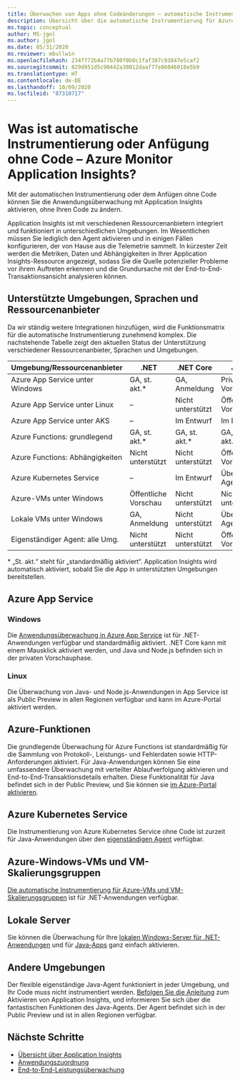 ```yaml
---
title: Überwachen von Apps ohne Codeänderungen – automatische Instrumentierung für Azure Monitor Application Insights | Microsoft-Dokumentation
description: Übersicht über die automatische Instrumentierung für Azure Monitor Application Insights – Anwendungsleistungsverwaltung ohne Code
ms.topic: conceptual
author: MS-jgol
ms.author: jgol
ms.date: 05/31/2020
ms.reviewer: mbullwin
ms.openlocfilehash: 234f772b4a77b780f0b0c1faf307c93847e5caf2
ms.sourcegitcommit: 829d951d5c90442a38012daaf77e86046018e5b9
ms.translationtype: HT
ms.contentlocale: de-DE
ms.lasthandoff: 10/09/2020
ms.locfileid: "87310717"
---
```

# <a name="what-is-auto-instrumentation-or-codeless-attach---azure-monitor-application-insights"></a>Was ist automatische Instrumentierung oder Anfügung ohne Code – Azure Monitor Application Insights?

Mit der automatischen Instrumentierung oder dem Anfügen ohne Code können Sie die Anwendungsüberwachung mit Application Insights aktivieren, ohne Ihren Code zu ändern.  

Application Insights ist mit verschiedenen Ressourcenanbietern integriert und funktioniert in unterschiedlichen Umgebungen. Im Wesentlichen müssen Sie lediglich den Agent aktivieren und in einigen Fällen konfigurieren, der von Hause aus die Telemetrie sammelt. In kürzester Zeit werden die Metriken, Daten und Abhängigkeiten in Ihrer Application Insights-Ressource angezeigt, sodass Sie die Quelle potenzieller Probleme vor ihrem Auftreten erkennen und die Grundursache mit der End-to-End-Transaktionsansicht analysieren können.

## <a name="supported-environments-languages-and-resource-providers"></a>Unterstützte Umgebungen, Sprachen und Ressourcenanbieter

Da wir ständig weitere Integrationen hinzufügen, wird die Funktionsmatrix für die automatische Instrumentierung zunehmend komplex. Die nachstehende Tabelle zeigt den aktuellen Status der Unterstützung verschiedener Ressourcenanbieter, Sprachen und Umgebungen.

|Umgebung/Ressourcenanbieter | .NET            | .NET Core       | Java            | Node.js         |
|------------------------------|-----------------|-----------------|-----------------|-----------------|
|Azure App Service unter Windows  | GA, st. akt.*       | GA, Anmeldung      | Private Vorschau | Private Vorschau |
|Azure App Service unter Linux    | –             | Nicht unterstützt   | Öffentliche Vorschau  | Öffentliche Vorschau  |
|Azure App Service unter AKS      | –             | Im Entwurf       | Im Entwurf       | Im Entwurf       |
|Azure Functions: grundlegend       | GA, st. akt.*       | GA, st. akt.*       | GA, st. akt.*       | GA, st. akt.*       |
|Azure Functions: Abhängigkeiten| Nicht unterstützt   | Nicht unterstützt   | Öffentliche Vorschau  | Nicht unterstützt   |
|Azure Kubernetes Service      | –             | Im Entwurf       | Über den-Agent   | Im Entwurf       |
|Azure-VMs unter Windows             | Öffentliche Vorschau  | Nicht unterstützt   | Nicht unterstützt   | Nicht unterstützt   |
|Lokale VMs unter Windows       | GA, Anmeldung      | Nicht unterstützt   | Über den-Agent   | Nicht unterstützt   |
|Eigenständiger Agent: alle Umg.   | Nicht unterstützt   | Nicht unterstützt   | Öffentliche Vorschau  | Nicht unterstützt   |

\* „St. akt.“ steht für „standardmäßig aktiviert“. Application Insights wird automatisch aktiviert, sobald Sie die App in unterstützten Umgebungen bereitstellen. 

## <a name="azure-app-service"></a>Azure App Service

### <a name="windows"></a>Windows

Die [Anwendungsüberwachung in Azure App Service](./azure-web-apps.md?tabs=net) ist für .NET-Anwendungen verfügbar und standardmäßig aktiviert. .NET Core kann mit einem Mausklick aktiviert werden, und Java und Node.js befinden sich in der privaten Vorschauphase.

### <a name="linux"></a>Linux 

Die Überwachung von Java- und Node.js-Anwendungen in App Service ist als Public Preview in allen Regionen verfügbar und kann im Azure-Portal aktiviert werden.

## <a name="azure-functions"></a>Azure-Funktionen

Die grundlegende Überwachung für Azure Functions ist standardmäßig für die Sammlung von Protokoll-, Leistungs- und Fehlerdaten sowie HTTP-Anforderungen aktiviert. Für Java-Anwendungen können Sie eine umfassendere Überwachung mit verteilter Ablaufverfolgung aktivieren und End-to-End-Transaktionsdetails erhalten. Diese Funktionalität für Java befindet sich in der Public Preview, und Sie können sie [im Azure-Portal aktivieren](./monitor-functions.md).

## <a name="azure-kubernetes-service"></a>Azure Kubernetes Service

Die Instrumentierung von Azure Kubernetes Service ohne Code ist zurzeit für Java-Anwendungen über den [eigenständigen Agent](./java-in-process-agent.md) verfügbar. 

## <a name="azure-windows-vms-and-virtual-machine-scale-set"></a>Azure-Windows-VMs und VM-Skalierungsgruppen

[Die automatische Instrumentierung für Azure-VMs und VM-Skalierungsgruppen](./azure-vm-vmss-apps.md) ist für .NET-Anwendungen verfügbar. 

## <a name="on-premises-servers"></a>Lokale Server
Sie können die Überwachung für Ihre [lokalen Windows-Server für .NET-Anwendungen](./status-monitor-v2-overview.md) und für [Java-Apps](./java-in-process-agent.md) ganz einfach aktivieren.

## <a name="other-environments"></a>Andere Umgebungen
Der flexible eigenständige Java-Agent funktioniert in jeder Umgebung, und Ihr Code muss nicht instrumentiert werden. [Befolgen Sie die Anleitung](./java-in-process-agent.md) zum Aktivieren von Application Insights, und informieren Sie sich über die fantastischen Funktionen des Java-Agents. Der Agent befindet sich in der Public Preview und ist in allen Regionen verfügbar. 

## <a name="next-steps"></a>Nächste Schritte

* [Übersicht über Application Insights](./app-insights-overview.md)
* [Anwendungszuordnung](./app-map.md)
* [End-to-End-Leistungsüberwachung](../learn/tutorial-performance.md)


